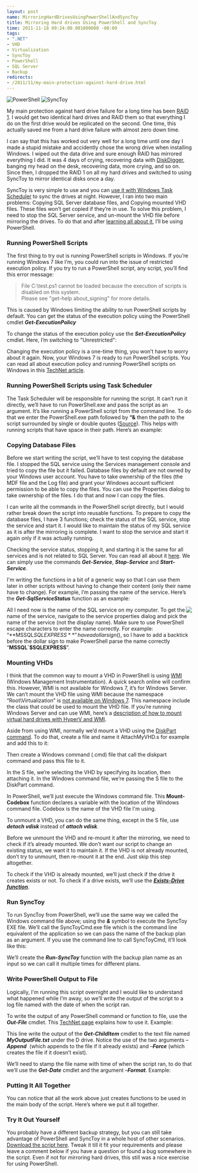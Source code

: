 ```yaml
---
layout: post
name: MirroringHardDrivesUsingPowerShellAndSyncToy
title: Mirroring Hard drives Using PowerShell and SyncToy
time: 2011-11-18 09:24:00.001000000 -08:00
tags:
- ".NET"
- VHD
- Virtualization
- SyncToy
- PowerShell
- SQL Server
- Backup
redirects:
- /2011/11/my-main-protection-against-hard-drive.html
---
```

<img class="imageOnRight" title="PowerShell" src="{{ site.baseurl }}public/images/MirrorHardDrives/PowerShellLogo.jpg">
<img class="imageOnRight" title="SyncToy" src="{{ site.baseurl }}public/images/MirrorHardDrives/SyncToyLogo.jpg">
  
My main protection against hard drive failure for a long time has been [RAID 1](http://en.wikipedia.org/wiki/Standard_RAID_levels#RAID_1). I would get two identical hard drives and RAID them so that everything I do on the first drive would be replicated on the second. One time, this actually saved me from a hard drive failure with almost zero down time.

I can say that this has worked out very well for a long time until one day I made a stupid mistake and accidently chose the wrong drive when installing Windows. I wiped out the data drive and sure enough RAID has mirrored everything I did. It was 4 days of crying, recovering data with [DiskDigger](http://diskdigger.org/), banging my head on the desk, recovering data, more crying, and so on. Since then, I dropped the RAID 1 on all my hard drives and switched to using SyncToy to mirror identical disks once a day.

SyncToy is very simple to use and you can [use it with Windows Task Scheduler](http://www.pchell.com/support/synctoy.shtml) to sync the drives at night. However, I ran into two main problems: Copying SQL Server database files, and Copying mounted VHD files. These files won’t get copied if they’re in use. To solve this problem, I need to stop the SQL Server service, and un-mount the VHD file before mirroring the drives. To do that and after [learning all about it](http://www.amreldib.com/2011/11/powershell-study-notes.html), I’ll be using PowerShell.

### Running PowerShell Scripts

The first thing to try out is running PowerShell scripts in Windows. If you’re running Windows 7 like I’m, you could run into the issue of restricted execution policy. If you try to run a PowerShell script, any script, you’ll find this error message:  

> File C:\test.ps1 cannot be loaded because the execution of scripts is disabled on this system.  
Please see "get-help about_signing" for more details.

This is caused by Windows limiting the ability to run PowerShell scripts by default. You can get the status of the execution policy using the PowerShell cmdlet **_Get-ExecutionPolicy_**

<script src="https://gist.github.com/AmrEldib/9d8b320ac7052d41ac21.js"></script>  

To change the status of the execution policy use the **_Set-ExecutionPolicy_** cmdlet. Here, I’m switching to "Unrestricted":

<script src="https://gist.github.com/AmrEldib/e54827459976f658bfd9.js"></script>  

Changing the execution policy is a one-time thing, you won’t have to worry about it again. Now, your Windows 7 is ready to run PowerShell scripts. You can read all about execution policy and running PowerShell scripts on Windows in this [TechNet article](http://technet.microsoft.com/en-us/library/ee176949.aspx).

### Running PowerShell Scripts using Task Scheduler

The Task Scheduler will be responsible for running the script. It can’t run it directly, we’ll have to run PowerShell.exe and pass the script as an argument. It’s like running a PowerShell script from the command line. To do that we enter the PowerShell.exe path followed by **“&amp;** then the path to the script surrounded by single or double quotes ([Source](http://www.leeholmes.com/blog/2006/05/05/running-powershell-scripts-from-cmd-exe/)). This helps with running scripts that have space in their path. Here’s an example:

<script src="https://gist.github.com/AmrEldib/69e497e506991ef80213.js"></script>  

### Copying Database Files

Before we start writing the script, we’ll have to test copying the database file. I stopped the SQL service using the Services management console and tried to copy the file but it failed. Database files by default are not owned by your Windows user account. You have to take ownership of the files (the MDF file and the Log file) and grant your Windows account sufficient permission to be able to copy the files. You can use the Properties dialog to take ownership of the files. I do that and now I can copy the files.

I can write all the commands in the PowerShell script directly, but I would rather break down the script into reusable functions. To prepare to copy the database files, I have 3 functions; check the status of the SQL service, stop the service and start it. I would like to maintain the status of my SQL service as it is after the mirroring is complete. I want to stop the service and start it again only if it was actually running.

Checking the service status, stopping it, and starting it is the same for all services and is not related to SQL Server. You can read all about it [here](http://www.computerperformance.co.uk/powershell/powershell_service_start.htm). We can simply use the commands **_Get-Service_**, **_Stop-Service_** and **_Start-Service_**.

I'm writing the functions in a bit of a generic way so that I can use them later in other scripts without having to change their content (only their name have to change). For example, I’m passing the name of the service. Here’s the **_Get-SqlServiceStatus_** function as an example:

<script src="https://gist.github.com/AmrEldib/de4e018fe11a98b42a18.js"></script>  

<img style="float: right" src="{{ site.baseurl }}public/images/MirrorHardDrives/SqlServicePropertiesWindow.jpg">

All I need now is the name of the SQL service on my computer. To get the name of the service, navigate to the service properties dialog and pick the name of the service (not the display name). Make sure to use PowerShell escape characters to enter the name correctly. For example: “**MSSQL$SQLEXPRESS**” have a dollar sign ($), so I have to add a backtick before the dollar sign to make PowerShell parse the name correctly “**MSSQL`$SQLEXPRESS**”.

### Mounting VHDs

I think that the common way to mount a VHD in PowerShell is using [WMI](http://en.wikipedia.org/wiki/Windows_Management_Instrumentation) (Windows Management Instrumentation). A quick search online will confirm this. However, WMI is not available for Windows 7, it’s for Windows Server. We can’t mount the VHD file using WMI because the namespace “Root\Virtualization” is [not available on Windows 7](http://social.technet.microsoft.com/Forums/en-US/winserverpowershell/thread/a08ad18f-4b6a-46a0-bd1f-274fbbc5b737). This namespace include the class that could be used to mount the VHD file. If you’re running Windows Server and can use WMI, here’s a [description of how to mount virtual hard drives with HyperV and WMI](http://blogs.msdn.com/b/virtual_pc_guy/archive/2008/02/01/mounting-a-virtual-hard-disk-with-hyper-v.aspx).

Aside from using WMI, normally we’d mount a VHD using the [DiskPart command](http://www.windows7news.com/2010/01/14/how-to-automatically-attach-vhd-images-in-windows-7/). To do that, create a file and name it AttachMyVHD.s for example and add this to it:  

<script src="https://gist.github.com/AmrEldib/b47cb7552a1c3f0f7b19.js"></script>  

Then create a Windows command (.cmd) file that call the diskpart command and pass this file to it.  

<script src="https://gist.github.com/AmrEldib/d46e8dc1768e7ea1d656.js"></script>  

In the S file, we’re selecting the VHD by specifying its location, then attaching it. In the Windows command file, we’re passing the S file to the DiskPart command.

In PowerShell, we’ll just execute the Windows command file. This **Mount-Codebox** function declares a variable with the location of the Windows command file. Codebox is the name of the VHD file I'm using.  

<script src="https://gist.github.com/AmrEldib/051466db496e139157e7.js"></script>  

To unmount a VHD, you can do the same thing, except in the S file, use **_detach vdisk_** instead of **_attach vdisk_**.

Before we unmount the VHD and re-mount it after the mirroring, we need to check if it’s already mounted. We don’t want our script to change an existing status, we want it to maintain it. If the VHD is not already mounted, don’t try to unmount, then re-mount it at the end. Just skip this step altogether.

To check if the VHD is already mounted, we’ll just check if the drive it creates exists or not. To check if a drive exists, we’ll use the **_[Exists-Drive function](http://powershell.com/cs/media/p/202.aspx)_**.  

<script src="https://gist.github.com/AmrEldib/344b1f9540712a2bc064.js"></script>  

### Run SyncToy

To run SyncToy from PowerShell, we’ll use the same way we called the Windows command file above; using the **_&amp;_** symbol to execute the SyncToy EXE file. We’ll call the SyncToyCmd.exe file which is the command line equivalent of the application so we can pass the name of the backup plan as an argument. If you use the command line to call SyncToyCmd, it’ll look like this:  

<script src="https://gist.github.com/AmrEldib/e6ae51bdea7072ccce1d.js"></script>

We’ll create the **_Run-SyncToy_** function with the backup plan name as an input so we can call it multiple times for different plans.  

<script src="https://gist.github.com/AmrEldib/dd5fbc9b204197435976.js"></script>

### Write PowerShell Output to File

Logically, I'm running this script overnight and I would like to understand what happened while I’m away, so we’ll write the output of the script to a log file named with the date of when the script ran.

To write the output of any PowerShell command or function to file, use the **_Out-File_** cmdlet. This [TechNet page](http://technet.microsoft.com/en-us/library/ee176924.aspx) explains how to use it. Example:

<script src="https://gist.github.com/AmrEldib/3581c3aff5aee81dc2f9.js"></script>

This line write the output of the **_Get-ChildItem_** cmdlet to the text file named **_MyOutputFile.txt_** under the D drive. Notice the use of the two arguments –**_Append_**&nbsp; (which appends to the file if it already exists) and –**_Force_** (which creates the file if it doesn’t exist).

We’ll need to stamp the file name with time of when the script ran, to do that we’ll use the **_Get-Date_** cmdlet and the argument –**_Format_**. Example:  

<script src="https://gist.github.com/AmrEldib/4eaa69ac18f22a30d78b.js"></script>

### Putting It All Together

You can notice that all the work above just creates functions to be used in the main body of the script. Here’s where we put it all together.

<script src="https://gist.github.com/AmrEldib/e1a12ddee601bd80480c.js"></script>

### Try It Out Yourself

You probably have a different backup strategy, but you can still take advantage of PowerShell and SyncToy in a whole host of other scenarios. [Download the script here](https://gist.github.com/AmrEldib/e1a12ddee601bd80480c/download). Tweak it till it fit your requirements and please leave a comment below if you have a question or found a bug somewhere in the script. Even if not for mirroring hard drives, this still was a nice exercise for using PowerShell.
